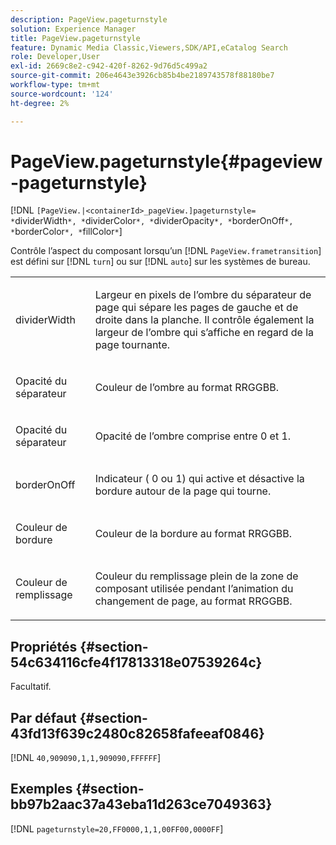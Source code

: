 ```yaml
---
description: PageView.pageturnstyle
solution: Experience Manager
title: PageView.pageturnstyle
feature: Dynamic Media Classic,Viewers,SDK/API,eCatalog Search
role: Developer,User
exl-id: 2669c8e2-c942-420f-8262-9d76d5c499a2
source-git-commit: 206e4643e3926cb85b4be2189743578f88180be7
workflow-type: tm+mt
source-wordcount: '124'
ht-degree: 2%

---
```


# PageView.pageturnstyle{#pageview-pageturnstyle}

[!DNL `[PageView.|<containerId>_pageView.]pageturnstyle= *`dividerWidth`*, *`dividerColor`*, *`dividerOpacity`*, *`borderOnOff`*, *`borderColor`*, *`fillColor`*`]

Contrôle l’aspect du composant lorsqu’un [!DNL `PageView.frametransition`] est défini sur [!DNL `turn`] ou sur [!DNL `auto`] sur les systèmes de bureau.

<table id="table_A8CDA1AE2680402A99BCD5DD371B225F"> 
 <tbody> 
  <tr> 
   <td colname="col1"> <p> <span class="codeph"><span class="varname"> dividerWidth</span></span> </p> </td> 
   <td colname="col2"> <p> Largeur en pixels de l’ombre du séparateur de page qui sépare les pages de gauche et de droite dans la planche. Il contrôle également la largeur de l’ombre qui s’affiche en regard de la page tournante. </p> </td> 
  </tr> 
  <tr> 
   <td colname="col1"> <p><span class="codeph"><span class="varname"> Opacité du séparateur</span></span> </p> </td> 
   <td colname="col2"> <p> Couleur de l’ombre au format RRGGBB. </p> </td> 
  </tr> 
  <tr> 
   <td colname="col1"> <p><span class="codeph"><span class="varname"> Opacité du séparateur</span></span> </p> </td> 
   <td colname="col2"> <p>Opacité de <span class="codeph"> l’ombre comprise entre 0</span> et <span class="codeph"> 1</span>. </p> </td> 
  </tr> 
  <tr> 
   <td colname="col1"> <p><span class="codeph"><span class="varname"> borderOnOff</span></span> </p> </td> 
   <td colname="col2"> <p> Indicateur ( <span class="codeph"> 0</span> ou <span class="codeph"> 1</span>) qui active et désactive la bordure autour de la page qui tourne. </p> </td> 
  </tr> 
  <tr> 
   <td colname="col1"> <p><span class="codeph"><span class="varname"> Couleur de bordure</span></span> </p> </td> 
   <td colname="col2"> <p> Couleur de la bordure au format RRGGBB. </p> </td> 
  </tr> 
  <tr> 
   <td colname="col1"> <p><span class="codeph"><span class="varname"> Couleur de remplissage</span></span> </p> </td> 
   <td colname="col2"> <p> Couleur du remplissage plein de la zone de composant utilisée pendant l’animation du changement de page, au format RRGGBB. </p> </td> 
  </tr> 
 </tbody> 
</table>

## Propriétés {#section-54c634116cfe4f17813318e07539264c}

Facultatif.

## Par défaut {#section-43fd13f639c2480c82658fafeeaf0846}

[!DNL `40,909090,1,1,909090,FFFFFF`]

## Exemples {#section-bb97b2aac37a43eba11d263ce7049363}

[!DNL `pageturnstyle=20,FF0000,1,1,00FF00,0000FF`]
